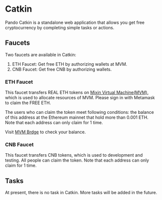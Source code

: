 # Catkin

Pando Catkin is a standalone web application that allows you get free cryptocurrency by completing simple tasks or actions. 

## Faucets

Two faucets are available in Catkin:

1. ETH Faucet: Get free ETH by authorizing wallets at MVM.
2. CNB Faucet: Get free CNB by authorizing wallets.

### ETH Faucet

This faucet transfers REAL ETH tokens on [Mixin Virtual Machine(MVM)](https://mvm.dev), which is used to allocate resources of MVM. Please sign in with Metamask to claim the FREE ETH.

The users who can claim the token meet following conditions: the balance of this address at the Ethereum mainnet that hold more than 0.001 ETH. Note that each address can only claim for 1 time.

Visit [MVM Brdge](https://bridge.mvm.app) to check your balance.

### CNB Faucet

This faucet transfers CNB tokens, which is used to development and testing. All people can claim the token. Note that each address can only claim for 1 time.

## Tasks

At present, there is no task in Catkin. More tasks will be added in the future.

